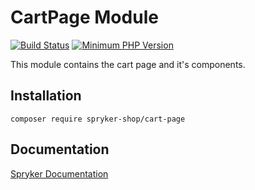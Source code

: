 # CartPage Module
[![Build Status](https://travis-ci.org/spryker-shop/cart-page.svg)](https://travis-ci.org/spryker-shop/cart-page)
[![Minimum PHP Version](https://img.shields.io/badge/php-%3E%3D%207.2-8892BF.svg)](https://php.net/)

This module contains the cart page and it's components.

## Installation

```
composer require spryker-shop/cart-page
```

## Documentation

[Spryker Documentation](https://academy.spryker.com)
